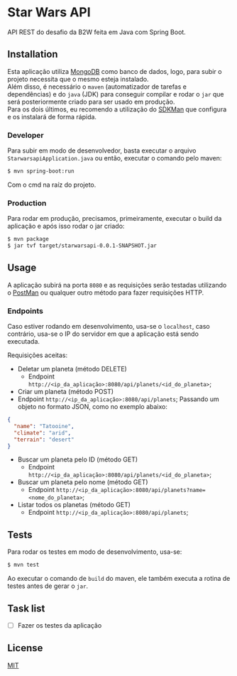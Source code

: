 # Star Wars API

API REST do desafio da B2W feita em Java com Spring Boot.

## Installation
  
Esta aplicação utiliza [MongoDB](https://www.mongodb.com/) como banco de dados, 
logo, para subir o projeto necessita que o mesmo esteja instalado.  
    Além disso, é necessário o `maven` (automatizador de tarefas e dependências) 
e do `java` (JDK) para conseguir compilar e rodar o `jar` que será posteriormente criado para ser usado em produção.  
    Para os dois últimos, eu recomendo a utilização do [SDKMan](https://sdkman.io/) 
que configura e os instalará de forma rápida.

### Developer
Para subir em modo de desenvolvedor, basta executar o arquivo ```StarwarsapiApplication.java``` 
ou então, executar o comando pelo maven:
```bash
$ mvn spring-boot:run
```
Com o cmd na raíz do projeto.

### Production
Para rodar em produção, precisamos, primeiramente, executar o build da aplicação 
e após isso rodar o jar criado:
```bash
$ mvn package
$ jar tvf target/starwarsapi-0.0.1-SNAPSHOT.jar
```

## Usage
A aplicação subirá na porta `8080` e as requisições serão testadas utilizando o [PostMan](https://www.postman.com/) 
ou qualquer outro método para fazer requisições HTTP.

### Endpoints
Caso estiver rodando em desenvolvimento, usa-se o `localhost`, caso contrário, 
usa-se o IP do servidor em que a aplicação está sendo executada.  

Requisições aceitas: 
* Deletar um planeta (método DELETE)
    * Endpoint `http://<ip_da_aplicação>:8080/api/planets/<id_do_planeta>`;
* Criar um planeta (método POST)
 * Endpoint `http://<ip_da_aplicação>:8080/api/planets`;
   Passando um objeto no formato JSON, como no exemplo abaixo:
   
 ```json
 {
   "name": "Tatooine",
   "climate": "arid", 
   "terrain": "desert"
 }
 ```

* Buscar um planeta pelo ID (método GET)
    * Endpoint `http://<ip_da_aplicação>:8080/api/planets/<id_do_planeta>`;
* Buscar um planeta pelo nome (método GET)
    * Endpoint `http://<ip_da_aplicação>:8080/api/planets?name=<nome_do_planeta>`;
* Listar todos os planetas (método GET)
    * Endpoint `http://<ip_da_aplicação>:8080/api/planets`;

## Tests
Para rodar os testes em modo de desenvolvimento, usa-se:
```bash
$ mvn test
```
Ao executar o comando de `build` do maven, ele também executa a rotina de testes antes de gerar o `jar`.

## Task list
* [ ] Fazer os testes da aplicação

## License
[MIT](https://choosealicense.com/licenses/mit/)